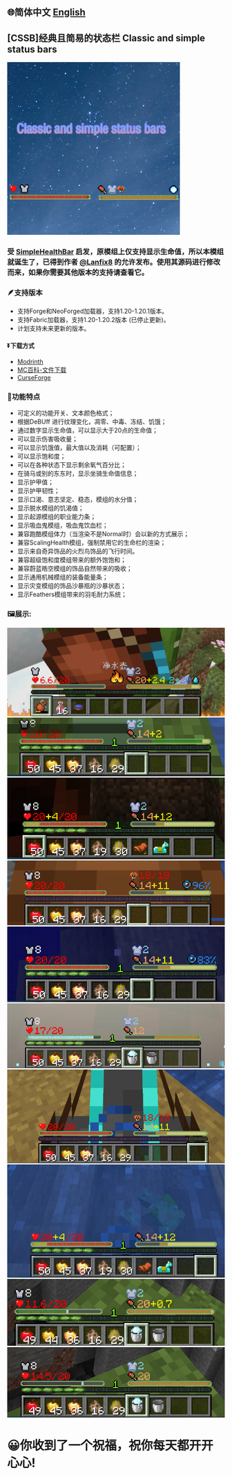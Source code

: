 ## 🌐简体中文  [English](https://github.com/Xing-C/Classic-and-simple-status-bars/blob/main/README-en.md)
## [CSSB]经典且简易的状态栏 Classic and simple status bars
![logo](/src/main/resources/image.png)

### 受 [SimpleHealthBar](https://github.com/Lanfix8/SimpleHealthBar-Forge) 启发，原模组上仅支持显示生命值，所以本模组就诞生了，已得到作者 [@Lanfix8](https://github.com/Lanfix8) 的允许发布。使用其源码进行修改而来，如果你需要其他版本的支持请查看它。

### 🪶支持版本
- 支持Forge和NeoForged加载器，支持1.20-1.20.1版本。
- 支持Fabric加载器，支持1.20-1.20.2版本 (已停止更新)。
- 计划支持未来更新的版本。

#### ⏬下载方式
- [Modrinth](https://modrinth.com/mod/cssb)
- [MC百科-文件下载](https://www.mcmod.cn/class/12121.html)
- [CurseForge](https://curseforge.com/minecraft/mc-mods/classic-and-simple-status-bars)

### 🌈功能特点
- 可定义的功能开关、文本颜色格式；
- 根据DeBUff 进行纹理变化，凋零、中毒、冻结、饥饿；
- 通过数字显示生命值，可以显示大于20点的生命值；
- 可以显示伤害吸收量；
- 可以显示饥饿值，最大值以及消耗（可配置）；
- 可以显示饱和度；
- 可以在各种状态下显示剩余氧气百分比；
- 在骑马或别的东东时，显示坐骑生命值信息；
- 显示护甲值；
- 显示护甲韧性；
- 显示口渴、意志坚定、稳态，模组的水分值；
- 显示脱水模组的饥渴值；
- 显示起源模组的职业能力条；
- 显示吸血鬼模组，吸血鬼饮血栏；
- 兼容跑酷模组体力（当渲染不是Normal时）会以新的方式展示；
- 兼容ScalingHealth模组，强制禁用它的生命栏的渲染；
- 显示来自奇异饰品的火烈鸟饰品的飞行时间。
- 兼容超级饱和度模组带来的额外饱饱和；
- 兼容蔚蓝皓空模组的饰品自然带来的吸收；
- 显示通用机械模组的装备能量条；
- 显示灾变模组的饰品沙暴瓶的沙暴状态；
- 显示Feathers模组带来的羽毛耐力系统；

### 🖼️展示:
  ![0](/Textures/in/0.png)
  ![1](/Textures/in/1.png)
  ![2](/Textures/in/2.png)
  ![3](/Textures/in/3.png)
  ![4](/Textures/in/4.png)
  ![5](/Textures/in/5.png)
  ![6](/Textures/in/6.png)
  ![7](/Textures/in/7.png)
  ![8](/Textures/in/8.png)
  ![9](/Textures/in/9.png)
# 😀你收到了一个祝福，祝你每天都开开心心!